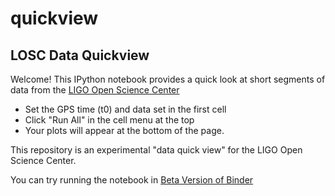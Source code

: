 # quickview

## LOSC Data Quickview

Welcome! This IPython notebook provides a quick look at short segments of data from the <a href='https://losc.ligo.org/'>LIGO Open Science Center</a>

* Set the GPS time (t0) and data set in the first cell
* Click "Run All" in the cell menu at the top
* Your plots will appear at the bottom of the page.


This repository is an experimental "data quick view" for the LIGO Open Science Center.

You can try running the notebook in <a href='http://beta.mybinder.org/repo/losc-tutorial/quickview'>Beta Version of Binder</a>



